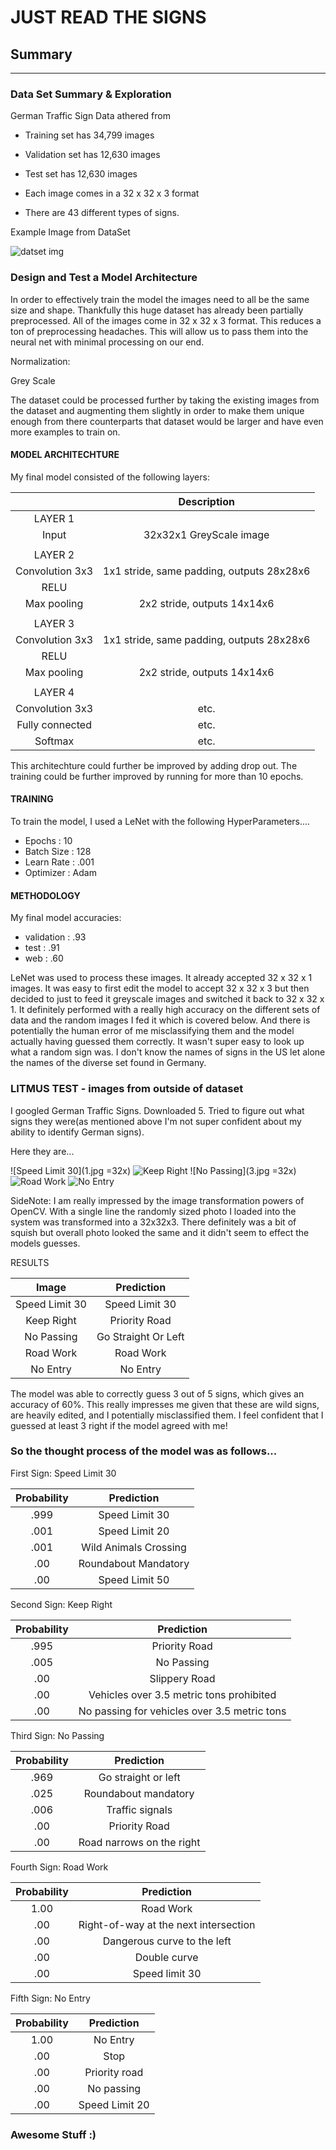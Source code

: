 # **JUST READ THE SIGNS** 

## Summary

---
### Data Set Summary & Exploration

German Traffic Sign Data athered from

* Training set has 34,799 images
* Validation set has 12,630 images
* Test set has 12,630 images

* Each image comes in a 32 x 32 x 3 format

* There are 43 different types of signs.

Example Image from DataSet

![datset img](dataphoto.png) <!-- .element width="32px" -->


### Design and Test a Model Architecture

In order to effectively train the model the images need to all be the same size and shape. 
Thankfully this huge dataset has already been partially preprocessed. 
All of the images come in  32 x 32 x 3 format. This reduces a ton of preprocessing headaches. 
This will allow us to pass them into the neural net with minimal processing on our end.

Normalization:

Grey Scale

The dataset could be processed further by taking the existing images from the dataset and augmenting them slightly in order to make them unique enough from there counterparts that dataset would be larger and have even more examples to train on.



#### MODEL ARCHITECHTURE

My final model consisted of the following layers:

|          			|     Description	        					
|:---------------------:|:---------------------------------------------: 
| LAYER 1 |
| Input      		| 32x32x1 GreyScale image   			|			
||
| LAYER 2|
| Convolution 3x3     	| 1x1 stride, same padding, outputs 28x28x6 	|
| RELU					|												|
| Max pooling	      	| 2x2 stride,  outputs 14x14x6 				|
||
| LAYER 3|
| Convolution 3x3     	| 1x1 stride, same padding, outputs 28x28x6 	|
| RELU					|												|
| Max pooling	      	| 2x2 stride,  outputs 14x14x6 	|
||
| LAYER 4|
| Convolution 3x3	    | etc.      					|				
| Fully connected		| etc.        					|				
| Softmax				| etc.        					|				
									
 

 This architechture could further be improved by adding drop out.
 The training could be further improved by running for more than 10 epochs.

#### TRAINING

To train the model, I used a LeNet with the following HyperParameters....

 - Epochs : 10
 - Batch Size : 128
 - Learn Rate : .001
 - Optimizer : Adam

#### METHODOLOGY

My final model accuracies:
* validation : .93
* test : .91
* web : .60

LeNet was used to process these images. It already accepted 32 x 32 x 1 images. It was easy to first edit the model to accept 32 x 32 x 3 but then decided to just to feed it greyscale images and switched it back to 32 x 32 x 1. It definitely performed with a really high accuracy on the different sets of data and the random images I fed it which is covered below. And there is potentially the human error of me misclassifying them and the model actually having guessed them correctly. It wasn't super easy to look up what a random sign was. I don't know the names of signs in the US let alone the names of the diverse set found in Germany.
 

### LITMUS TEST - images from outside of dataset

I googled German Traffic Signs. Downloaded 5. Tried to figure out what signs they were(as mentioned above I'm not super confident about my ability to identify German signs).

Here they are...

![Speed Limit 30](1.jpg =32x)<!-- .element width="32px" --> 
![Keep Right ](2.jpg)<!-- .element width="32px" --> 
![No Passing](3.jpg =32x) <!-- .element width="32px" -->
![Road Work](4.jpg) <!-- .element width="32px" -->
![No Entry](5.jpg)<!-- .element width="32px" -->

SideNote: I am really impressed by the image transformation powers of OpenCV. With a single line the randomly sized photo I loaded into the system was transformed into a 32x32x3. There definitely was a bit of squish but overall photo looked the same and it didn't seem to effect the models guesses.


RESULTS

| Image			        |     Prediction	        					
|:---------------------:|:---------------------------------------------: 
| Speed Limit 30      		| Speed Limit 30  									 
| Keep Right     			| Priority Road										
| No Passing			| Go Straight Or Left										
| Road Work      		| Road Work					 				
| No Entry		| No Entry      							


The model was able to correctly guess 3 out of 5 signs, which gives an accuracy of 60%. This really impresses me given that these are wild signs, are heavily edited, and I potentially misclassified them. I feel confident that I guessed at least 3 right if the model agreed with me!


### So the thought process of the model was as follows...


First Sign: Speed Limit 30

| Probability         	|     Prediction	        					 
|:---------------------:|:---------------------------------------------: 
| .999         			| Speed Limit 30   								 
| .001    				| Speed Limit 20										
| .001					| Wild Animals Crossing											
| .00     			| Roundabout Mandatory					 			
| .00				    | Speed Limit 50      							


Second Sign: Keep Right

| Probability         	|     Prediction	        					
|:---------------------:|:---------------------------------------------: 
 .995         			| Priority Road   									 
| .005     				| No Passing										
| .00					| Slippery Road											
| .00	      			| Vehicles over 3.5 metric tons prohibited					 				
| .00			    | No passing for vehicles over 3.5 metric tons     							


Third Sign: No Passing

| Probability         	|     Prediction	        					
|:-------------------:|:---------------------------------------------: 
| .969        			| Go straight or left   									 
| .025     				| Roundabout mandatory										
| .006					| Traffic signals											
| .00	      			| Priority Road					 				
| .00				    | Road narrows on the right      							


Fourth Sign: Road Work

| Probability         	|     Prediction	        					
|:---------------------:|:---------------------------------------------: 
| 1.00         			| Road Work   									 
| .00    				| Right-of-way at the next intersection 										
| .00					| Dangerous curve to the left										
| .00	      			| Double curve					 				
| .00				    | Speed limit 30    							


Fifth Sign: No Entry

| Probability         	|     Prediction	        					
|:---------------------:|:---------------------------------------------: 
|  1.00         		| No Entry 									 
| .00    				| Stop 										
| .00					| Priority road										
| .00	      			| No passing					 				
| .00    				| Speed Limit 20

### Awesome Stuff :)